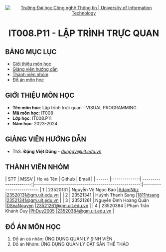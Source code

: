 <p align="center">
  <a href="https://www.uit.edu.vn/" title="Trường Đại học Công nghệ Thông tin" style="border: 5;">
    <img src="https://i.imgur.com/WmMnSRt.png" alt="Trường Đại học Công nghệ Thông tin | University of Information Technology">
  </a>
</p>

<!-- Title -->
<h1 align="center"><b>IT008.P11 - LẬP TRÌNH TRỰC QUAN</b></h1>



## BẢNG MỤC LỤC
* [ Giới thiệu môn học](#gioithieumonhoc)
* [ Giảng viên hướng dẫn](#giangvien)
* [ Thành viên nhóm](#thanhvien)
* [ Đồ án môn học](#doan)


## GIỚI THIỆU MÔN HỌC
<a name="gioithieumonhoc"></a>
* **Tên môn học**: Lập trình trực quan - VISUAL PROGRAMMING
* **Mã môn học**: IT008
* **Lớp học**: IT008.P11
* **Năm học**: 2023-2024


## GIẢNG VIÊN HƯỚNG DẪN
<a name="giangvien"></a>
* ThS. **Đặng Việt Dũng** - *dungdv@uit.edu.vn*


## THÀNH VIÊN NHÓM
<a name="thanhvien"></a>
| STT    | MSSV          | Họ và Tên              | Github                                               | Email                   |
| ------ |:-------------:| ----------------------:|-----------------------------------------------------:|-------------------------:
| 1      | 23520131      | Nguyễn Võ Ngọc Bảo     |[AdamNbz](https://github.com/AdamNbz)                 |23520131@gm.uit.edu.vn   |
| 2      | 23521341      | Huỳnh Thanh Sang       |[1811htsang](https://github.com/1811htsang)           |23521341@gm.uit.edu.vn   |
| 3      | 23521261      | Nguyễn Đình Hoàng Quân |[DSeaNguyen](https://github.com/DSeaNguyen)           |23521261@gm.uit.edu.vn   |
| 4      | 23520384      | Phạm Trần Khánh Duy    |[PhDuy2005](https://github.com/PhDuy2005)             |23520384@gm.uit.edu.vn   |


## ĐỒ ÁN MÔN HỌC
<a name="doan"></a>
1. Đồ án cá nhân: ỨNG DỤNG QUẢN LÝ SINH VIÊN
2. Đồ án Nhóm: ỨNG DỤNG QUẢN LÝ ĐẶT SÂN THỂ THẢO
